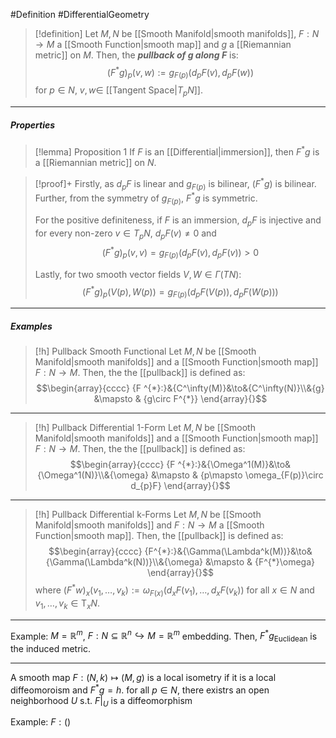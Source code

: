 #Definition #DifferentialGeometry 
> [!definition]
> Let $M,N$ be [[Smooth Manifold|smooth manifolds]], $F:N\to M$ a [[Smooth Function|smooth map]] and $g$ a [[Riemannian metric]] on $M$. Then, the ***pullback of $g$ along $F$***  is: 
> $$(F^{*}g)_{p}(v,w):=g_{F(p)}(d_{p}F(v),d_{p}F(w))$$for $p\in N$, $v,w\in$ [[Tangent Space|$T_{p}N$]].
---
##### Properties
> [!lemma] Proposition 1
> If $F$ is an [[Differential|immersion]], then $F^{*}g$ is a [[Riemannian metric]] on $N$. 

> [!proof]+
> Firstly, as $d_{p}F$ is linear and $g_{F(p)}$ is bilinear, $(F^{*}g)$ is bilinear. Further, from the symmetry of $g_{F(p)}$, $F^{*}g$ is symmetric.
> 
> For the positive definiteness, if $F$ is an immersion, $d_{p}F$ is injective and for every non-zero $v\in T_{p}N$, $d_{p}F(v)\neq 0$ and $$(F^{*}g)_{p}(v,v)=g_{F(p)}(d_{p}F(v),d_{p}F(v))>0$$
> 
> Lastly, for two smooth vector fields $V,W\in \Gamma(TN)$:$$(F^{*}g)_{p}(V(p),W(p))=g_{F(p)}(d_{p}F(V(p)),d_{p}F(W(p)))$$

---
 ##### Examples
> [!h] Pullback Smooth Functional
> Let $M,N$ be [[Smooth Manifold|smooth manifolds]] and a [[Smooth Function|smooth map]] $F:N\to M$. Then, the the [[pullback]] is defined as: $$\begin{array}{cccc} {F ^{*}:}&{C^\infty(M)}&\to&{C^\infty(N)}\\&{g} &\mapsto & {g\circ F^{*}} \end{array}{}$$
---
> [!h] Pullback Differential 1-Form
> Let $M,N$ be [[Smooth Manifold|smooth manifolds]] and a [[Smooth Function|smooth map]] $F:N\to M$. Then, the the [[pullback]] is defined as: $$\begin{array}{cccc} {F ^{*}:}&{\Omega^1(M)}&\to&{\Omega^1(N)}\\&{\omega} &\mapsto & {p\mapsto \omega_{F(p)}\circ d_{p}F} \end{array}{}$$
---
> [!h] Pullback Differential k-Forms
> Let $M,N$ be [[Smooth Manifold|smooth manifolds]] and $F:N\to M$ a [[Smooth Function|smooth map]]. Then, the [[pullback]] is defined as:$$\begin{array}{cccc} {F^{*}:}&{\Gamma(\Lambda^k(M))}&\to&{\Gamma(\Lambda^k(N))}\\&{\omega} &\mapsto & {F^{*}\omega} \end{array}{}$$where $(F^{*}w)_{x}(v_{1},\dots,v_{k}):=\omega_{F(x)}(d_{x}F(v_{1}),\dots,d_{x}F(v_{k}))$ for all $x\in N$ and $v_{1},\dots,v_{k}\in \text{T}_{x}N$.
---

Example: $M=\mathbb{R}^m$, $F:N\subseteq \mathbb{R}^n\hookrightarrow M=\mathbb{R}^m$ embedding. Then, $F^*g_{\text{Euclidean}}$ is the induced metric.

---
A smooth map $F:(N,k)\mapsto(M,g)$ is a local isometry if it is a local diffeomoroism and $F^{*}g=h$. for all $p\in N$, there existrs an open neighborhood $U$ s.t. $F|_{U}$ is a diffeomorphism

Example: $F:()$